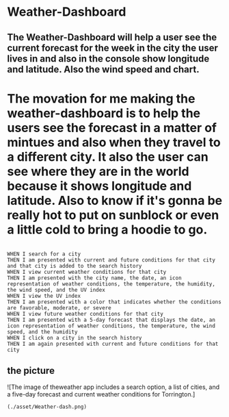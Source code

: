 # Weather-Dashboard

## The Weather-Dashboard will help a user see the current forecast for the week in the city the user lives in and also in the console show longitude and latitude. Also the wind speed and chart.

# The movation for me making the weather-dashboard is to help the users see the forecast in a matter of mintues and also when they travel to a different city. It also the user can see where they are in the world because it shows longitude and latitude. Also to know if it's gonna be really hot to put on sunblock or even a little cold to bring a hoodie to go. 

````

WHEN I search for a city
THEN I am presented with current and future conditions for that city and that city is added to the search history
WHEN I view current weather conditions for that city
THEN I am presented with the city name, the date, an icon representation of weather conditions, the temperature, the humidity, the wind speed, and the UV index
WHEN I view the UV index
THEN I am presented with a color that indicates whether the conditions are favorable, moderate, or severe
WHEN I view future weather conditions for that city
THEN I am presented with a 5-day forecast that displays the date, an icon representation of weather conditions, the temperature, the wind speed, and the humidity
WHEN I click on a city in the search history
THEN I am again presented with current and future conditions for that city
````

## the picture
![The image of theweather app includes a search option, a list of cities, and a five-day forecast and current weather conditions for Torrington.]
 
 ```
 (./asset/Weather-dash.png)
````